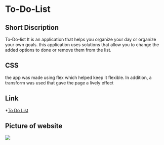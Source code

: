 # To-Do-List

## Short Discription 

To-Do-list It is an application that helps you organize your day or organize your own goals. this application uses solutions that allow you to change the added options to done or remove them from the list.

## CSS

the app was made using flex which helped keep it flexible. In addition, a transform was used that gave the page a lively effect

## Link 

*[To Do List]( https://streetwolf123.github.io/To-Do-List---warsztaty.github.io/)

## Picture of website

![]([https://github.com/streetwolf123/To-Do-List---warsztaty.github.io/blob/master/img/Zrzut%20ekranu%202023-03-21%20o%2008.57.19.png?raw=true](https://github.com/streetwolf123/To-Do-List---warsztaty.github.io/blob/master/img/Zrzut%20ekranu%202023-03-30%20o%2014.04.14.png?raw=true))




